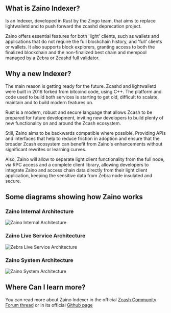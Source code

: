 ## What is Zaino Indexer?
Is an Indexer, developed in Rust by the Zingo team, that aims to replace lightwalletd and to push forward the zcashd deprecation project.

Zaino offers essential features for both 'light' clients, such as wallets and applications that do not require the full blockchain history, and 'full' clients or wallets. It also supports block explorers, granting access to both the finalized blockchain and the non-finalized best chain and mempool managed by a Zebra or Zcashd full validator.

## Why a new Indexer?
The main reason is getting ready for the future. Zcashd and lightwalletd were built in 2016 forked from bitcoind code, using C++. The platform and code used to build both services is starting to get old, difficult to scalate, maintain and to build modern features on.

Rust is a modern, robust and secure language that allows Zcash to be prepared for future development, inviting new developers to build plenty of new functionality on and around the Zcash ecosystem.

Still, Zaino aims to be backwards compatible where possible, Providing APIs and interfaces that help to reduce friction in adoption and ensure that the broader Zcash ecosystem can benefit from Zaino's enhancements without significant rewrites or learning curves.

Also, Zaino will allow to separate light client functionality from the full node, via RPC access and a complete client library, allowing developers to integrate Zaino and access chain data directly from their light client application, keeping the sensitive data from Zebra node insulated and secure.

## Some diagrams showing how Zaino works
### Zaino Internal Architecture
![Zaino Internal Architecture](https://github.com/user-attachments/assets/b5e32edf-a770-467c-94a1-37b24d7f67b5)

### Zaino Live Service Architecture
![Zebra Live Service Architecture](https://github.com/user-attachments/assets/b7cf6ef2-12c0-46b1-adb4-cb4aca590e2c)

### Zaino System Architecture
![Zaino System Architecture](https://github.com/user-attachments/assets/b5a1f8be-6a23-42ad-be8a-08b8d67d1b88)



## Where Can I learn more?
You can read more about Zaino Indexer in the official [Zcash Community Forum thread](https://forum.zcashcommunity.com/t/zingo-labs-accelerates-zcashd-deprecation/48545/38) or in its official [Github page](https://github.com/zingolabs/zaino)

